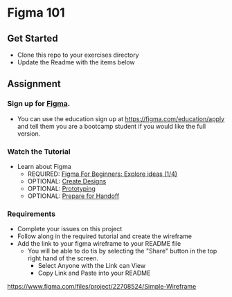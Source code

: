 # Figma 101

## Get Started
- Clone this repo to your exercises directory
- Update the Readme with the items below

## Assignment

### Sign up for [Figma](https://figma.com). 
  - You can use the education sign up at https://figma.com/education/apply and tell them you are a bootcamp student if you would like the full version.
  
### Watch the Tutorial
- Learn about Figma
  - REQUIRED: [Figma For Beginners: Explore ideas (1/4)](https://youtu.be/dXQ7IHkTiMM)
  - OPTIONAL: [Create Designs](https://youtu.be/wvFd-z7jSaA)
  - OPTIONAL: [Prototyping](https://youtu.be/lTIeZ2ahEkQ)
  - OPTIONAL: [Prepare for Handoff](https://youtu.be/EQ_FL6u8EyM)

### Requirements
- Complete your issues on this project
- Follow along in the required tutorial and create the wireframe
- Add the link to your figma wireframe to your README file
  - You will be able to do tis by selecting the "Share" button in the top right hand of the screen.
    - Select Anyone with the Link can View
    - Copy Link and Paste into your README


https://www.figma.com/files/project/22708524/Simple-Wireframe
